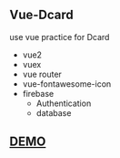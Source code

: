 ## Vue-Dcard
use vue practice for Dcard

- vue2
- vuex
- vue router
- vue-fontawesome-icon
- firebase
  - Authentication
  - database

## [DEMO](https://chrislin1997.github.io/Vue-Dcard/)
